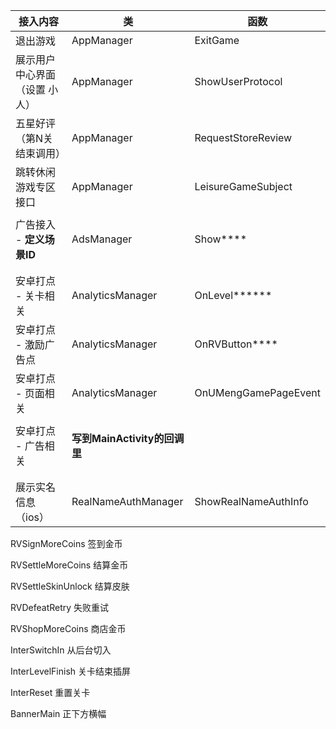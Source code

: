 | 接入内容                      | 类                           | 函数                 |
| ----------------------------- | ---------------------------- | -------------------- |
| 退出游戏                      | AppManager                   | ExitGame             |
| 展示用户中心界面（设置 小人） | AppManager                   | ShowUserProtocol     |
| 五星好评（第N关结束调用）     | AppManager                   | RequestStoreReview   |
| 跳转休闲游戏专区接口          | AppManager                   | LeisureGameSubject   |
|                               |                              |                      |
| 广告接入 - **定义场景ID**     | AdsManager                   | Show****             |
|                               |                              |                      |
|                               |                              |                      |
| 安卓打点 - 关卡相关           | AnalyticsManager             | OnLevel******        |
| 安卓打点 - 激励广告点         | AnalyticsManager             | OnRVButton****       |
| 安卓打点 - 页面相关           | AnalyticsManager             | OnUMengGamePageEvent |
|                               |                              |                      |
| 安卓打点 - 广告相关           | **写到MainActivity的回调里** |                      |
|                               |                              |                      |
|                               |                              |                      |
| 展示实名信息（ios）           | RealNameAuthManager          | ShowRealNameAuthInfo |





RVSignMoreCoins 签到金币

RVSettleMoreCoins 结算金币

RVSettleSkinUnlock 结算皮肤

RVDefeatRetry 失败重试

RVShopMoreCoins 商店金币



InterSwitchIn 从后台切入

InterLevelFinish 关卡结束插屏

InterReset 重置关卡



BannerMain 正下方横幅
